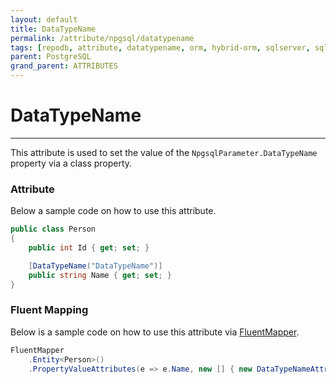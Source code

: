 ```yaml
---
layout: default
title: DataTypeName
permalink: /attribute/npgsql/datatypename
tags: [repodb, attribute, datatypename, orm, hybrid-orm, sqlserver, sqlite, mysql, postgresql]
parent: PostgreSQL
grand_parent: ATTRIBUTES
---
```


# DataTypeName

---

This attribute is used to set the value of the `NpgsqlParameter.DataTypeName` property via a class property.

### Attribute

Below a sample code on how to use this attribute.

```csharp
public class Person
{
    public int Id { get; set; }

    [DataTypeName("DataTypeName")]
    public string Name { get; set; }
}
```

### Fluent Mapping

Below is a sample code on how to use this attribute via [FluentMapper](/mapper/fluentmapper).

```csharp
FluentMapper
    .Entity<Person>()
    .PropertyValueAttributes(e => e.Name, new [] { new DataTypeNameAttribute("DataTypeName") })
```